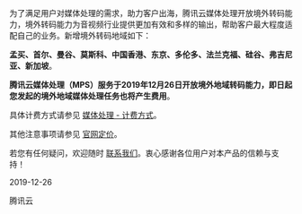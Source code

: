 为了满足用户对媒体处理的需求，助力客户出海，腾讯云媒体处理开放境外转码能力，境外转码能力为音视频行业提供更加有效和多样的输出，帮助客户最大程度适配自己的业务。新增境外转码地域如下：

**孟买、首尔、曼谷、莫斯科、中国香港、东京、多伦多、法兰克福、硅谷、弗吉尼亚、新加坡**。

**腾讯云媒体处理（MPS）服务于2019年12月26日开放境外地域转码能力，即日起您发起的境外地域媒体处理任务也将产生费用**。

具体计费方式请参见 [媒体处理 - 计费方式](https://cloud.tencent.com/document/product/862/36180 )。

其他注意事项请参见 [官网定价](https://cloud.tencent.com/product/mps/pricing)。

若您有任何疑问，欢迎随时 [联系我们](https://cloud.tencent.com/document/product/862/36711)。衷心感谢各位用户对本产品的信赖与支持！

2019-12-26

腾讯云


